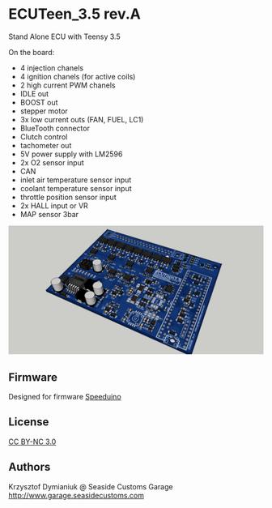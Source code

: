 # ECUTeen_3.5 rev.A

Stand Alone ECU with Teensy 3.5

On the board:
- 4 injection chanels
- 4 ignition chanels (for active coils)
- 2 high current PWM chanels
- IDLE out
- BOOST out
- stepper motor 
- 3x low current outs (FAN, FUEL, LC1)
- BlueTooth connector
- Clutch control
- tachometer out
- 5V power supply with LM2596
- 2x O2 sensor input
- CAN
- inlet air temperature sensor input
- coolant temperature sensor input
- throttle position sensor input
- 2x HALL input or VR
- MAP sensor 3bar

![Board](Renders/2.jpg?raw=true "Board")

## Firmware

Designed for firmware
[Speeduino](https://speeduino.com/forum/viewtopic.php?f=13&t=1593)

## License

[CC BY-NC 3.0](https://creativecommons.org/licenses/by-nc/3.0/)

## Authors

Krzysztof Dymianiuk @ Seaside Customs Garage
http://www.garage.seasidecustoms.com
